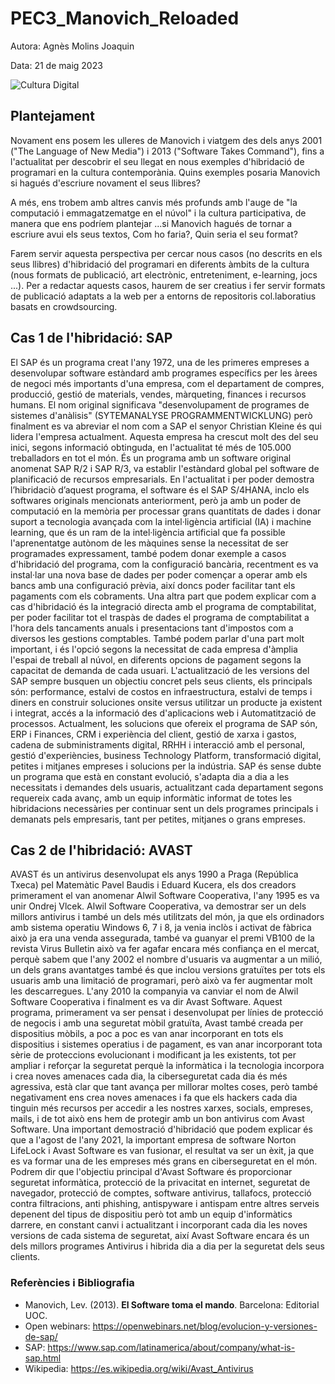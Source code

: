 # PEC3_Manovich_Reloaded
Autora: Agnès Molins Joaquin


Data: 21 de maig 2023

![Cultura Digital](https://img.freepik.com/vector-gratis/ilustracion-concepto-redes-sociales_53876-27013.jpg)



## Plantejament

Novament ens posem les ulleres de Manovich i viatgem des dels anys 2001 ("The Language of New Media") i 2013 ("Software Takes Command"), fins a l'actualitat per descobrir el seu llegat en nous exemples d'hibridació de programari en la cultura contemporània. Quins exemples posaria Manovich si hagués d'escriure novament el seus llibres?

A més, ens trobem amb altres canvis més profunds amb l'auge de "la computació i emmagatzematge en el núvol" i la cultura participativa, de manera que ens podríem plantejar ...si Manovich hagués de tornar a escriure avui els seus textos, Com ho faria?, Quin seria el seu format?

Farem servir aquesta perspectiva per cercar nous casos (no descrits en els seus llibres) d'hibridació del programari en diferents àmbits de la cultura (nous formats de publicació, art electrònic, entreteniment, e-learning, jocs ...). Per a redactar aquests casos, haurem de ser creatius i fer servir formats de publicació adaptats a la web per a entorns de repositoris col.laboratius basats en crowdsourcing.



## Cas 1 de l'hibridació: SAP

El SAP és un programa creat l'any 1972, una de les primeres empreses a desenvolupar software estàndard amb programes específics per les àrees de negoci més importants d'una empresa, com el departament de compres, producció, gestió de materials, vendes, màrqueting, finances i recursos humans. El nom original significava "desenvolupament de programes de sistemes d'anàlisis" (SYTEMANALYSE PROGRAMMENTWICKLUNG) però finalment es va abreviar el nom com a SAP el senyor Christian Kleine és qui lidera l'empresa actualment.
Aquesta empresa ha crescut molt des del seu inici, segons informació obtinguda, en l'actualitat té més de 105.000 treballadors en tot el món. És un programa amb un software original anomenat SAP R/2 i SAP R/3, va establir l'estàndard global pel software de planificació de recursos empresarials. En l'actualitat i per poder demostra l’hibridaciò d’aquest programa, el software és el SAP S/4HANA, inclo els softwares originals mencionats anteriorment, però ja amb un poder de computació en la memòria per processar grans quantitats de dades i donar suport a tecnologia avançada com la intel·ligència artificial (IA) i machine learning, que és un ram de la intel·ligència artificial que fa possible l'aprenentatge autònom de les màquines sense la necessitat de ser programades expressament, també podem donar exemple a casos d'hibridació del programa, com la configuració bancària, recentment es va instal·lar una nova base de dades per poder començar a operar amb els bancs amb una configuració prèvia, així doncs poder facilitar tant els pagaments com els cobraments. Una altra part que podem explicar com a cas d'hibridació és la integració directa amb el programa de comptabilitat, per poder facilitar tot el traspàs de dades el programa de comptabilitat a l'hora dels tancaments anuals i presentacions tant d'impostos com a diversos les gestions comptables. També podem parlar d'una part molt important, i és l'opció segons la necessitat de cada empresa d'àmplia l'espai de treball al núvol, en diferents opcions de pagament segons la capacitat de demanda de cada usuari.
L'actualització de les versions del SAP sempre busquen un objectiu concret pels seus clients, els principals són: performance, estalvi de costos en infraestructura, estalvi de temps i diners en construir soluciones onsite versus utilitzar un producte ja existent i integrat, accés a la informació des d'aplicacions web i Automatització de processos.
Actualment, les solucions que ofereix el programa de SAP són, ERP i Finances, CRM i experiència del client, gestió de xarxa i gastos, cadena de subministraments digital, RRHH i interacció amb el personal, gestió d'experiències, business Technology Platform, transformació digital, petites i mitjanes empreses i solucions per la indústria. SAP és sense dubte un programa que està en constant evolució, s'adapta dia a dia a les necessitats i demandes dels usuaris, actualitzant cada departament segons requereix cada avanç, amb un equip informàtic informat de totes les hibridacions necessàries per continuar sent un dels programes principals i demanats pels empresaris, tant per petites, mitjanes o grans empreses.




## Cas 2 de l'hibridació: AVAST

AVAST és un antivirus desenvolupat els anys 1990 a Praga (República Txeca) pel Matemàtic Pavel Baudis i Eduard Kucera, els dos creadors primerament el van anomenar Alwil Software Cooperativa, l'any 1995 es va unir Ondrej Vlcek. Alwil Software Cooperativa, va demostrar ser un dels millors antivirus i també un dels més utilitzats del món, ja que els ordinadors amb sistema operatiu Windows 6, 7 i 8, ja venia inclòs i activat de fàbrica això ja era una venda assegurada, també va guanyar el premi VB100 de la revista Virus Bulletin això va fer agafar encara més confiança en el mercat, perquè sabem que l'any 2002 el nombre d'usuaris va augmentar a un milió, un dels grans avantatges també és que inclou versions gratuïtes per tots els usuaris amb una limitació de programari, però això va fer augmentar molt les descarregues.
L'any 2010 la companyia va canviar el nom de Alwil Software Cooperativa i finalment es va dir Avast Software. Aquest programa, primerament va ser pensat i desenvolupat per línies de protecció de negocis i amb una seguretat mòbil gratuïta, Avast també creada per dispositius mòbils, a poc a poc es van anar incorporant en tots els dispositius i sistemes operatius i de pagament, es van anar incorporant tota sèrie de proteccions evolucionant i modificant ja les existents, tot per ampliar i reforçar la seguretat perquè la informàtica i la tecnologia incorpora i crea noves amenaces cada dia, la ciberseguretat cada dia és més agressiva, està clar que tant avança per millorar moltes coses, però també negativament ens crea noves amenaces i fa que els hackers cada dia tinguin més recursos per accedir a les nostres xarxes, socials, empreses, mails, i de tot això ens hem de protegir amb un bon antivirus com Avast Software.
Una important demostració d'hibridació que podem explicar és que a l'agost de l'any 2021, la important empresa de software Norton LifeLock i Avast Software es van fusionar, el resultat va ser un èxit, ja que es va formar una de les empreses més grans en ciberseguretat en el món.
Podrem dir que l'objectiu principal d'Avast Software és proporcionar seguretat informàtica, protecció de la privacitat en internet, seguretat de navegador, protecció de comptes, software antivirus, tallafocs, protecció contra filtracions, anti phishing, antispyware i antispam entre altres serveis depenent del tipus de dispositiu però tot amb un equip d'informàtics darrere, en constant canvi i actualitzant i incorporant cada dia les noves versions de cada sistema de seguretat, així Avast Software encara és un dels millors programes Antivirus i hibrida dia a dia per la seguretat dels seus clients.


### Referències i Bibliografia

* Manovich, Lev. (2013). **El Software toma el mando**. Barcelona: Editorial UOC. 
* Open webinars: https://openwebinars.net/blog/evolucion-y-versiones-de-sap/
* SAP: https://www.sap.com/latinamerica/about/company/what-is-sap.html
* Wikipedia: https://es.wikipedia.org/wiki/Avast_Antivirus

